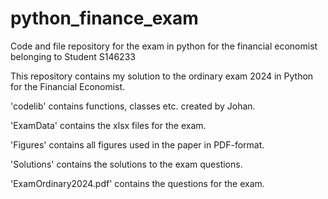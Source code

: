 # python_finance_exam
Code and file repository for the exam in python for the financial economist belonging to Student S146233

This repository contains my solution to the ordinary exam 2024 in Python for the Financial Economist.

'codelib' contains functions, classes etc. created by Johan.

'ExamData' contains the xlsx files for the exam.

'Figures' contains all figures used in the paper in PDF-format.

'Solutions' contains the solutions to the exam questions.

'ExamOrdinary2024.pdf' contains the questions for the exam.

